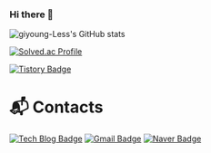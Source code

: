 ### Hi there 👋
![giyoung-Less's GitHub stats](https://github-readme-stats.vercel.app/api?username=giyoung-Lee&show_icons=true&theme=tokyonight) 


[![Solved.ac Profile](http://mazassumnida.wtf/api/generate_badge?boj=rldud112)](https://solved.ac/rldud112)

[![Tistory Badge](https://img.shields.io/badge/Notion-555263?style=flat&logoColor=white)]("https://www.notion.so/17ddd105508c475187eea3957fbbbff2)

# :mailbox_with_mail: Contacts
[![Tech Blog Badge](http://img.shields.io/badge/-Tech%20blog-black?style=flat-square&logo=github&link=https://www.notion.so/17ddd105508c475187eea3957fbbbff2)]([https://soo-vely-dev.tistory.com/](https://www.notion.so/17ddd105508c475187eea3957fbbbff2))
[![Gmail Badge](https://img.shields.io/badge/Gmail-d14836?style=flat-square&logo=Gmail&logoColor=white&link=mailto:permilliyer@gmail.com)](mailto:permilliyer@gmail.com)
[![Naver Badge](https://img.shields.io/badge/Naver-03C75A?style=flat-square&logo=Naver&logoColor=white&link=mailto:rldud112@naver.com)](mailto:rldud112@naver.com)
